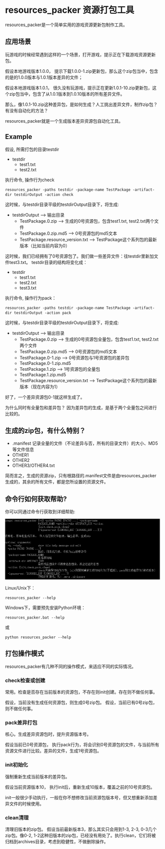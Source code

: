 # resources_packer 资源打包工具

resources_packer是一个简单实用的游戏资源更新包制作工具。


## 应用场景

玩游戏的时候经常遇到这样的一个场景，打开游戏，提示正在下载游戏资源更新包。

假设本地游戏版本1.0.0， 提示下载1.0.0-1.zip更新包，那么这个zip包当中，包含的是的1.0.0版本与1.0.1版本差异的文件；

假设本地游戏版本1.0.1， 很久没有玩游戏，提示正在更新1.0.1-10.zip更新包，这个zip包当中，包含了从1.0.1版本到1.0.10版本的所有差异文件。

那么，像1.0.1-10.zip这种差异包，是如何生成？人工挑出差异文件，制作zip包？有没有自动化的方法？

resources_packer就是一个生成版本差异资源包自动化工具。

## Example

假设, 所需打包的目录testdir

- testdir
	- test1.txt
	- test2.txt

执行命令, 操作行为check
```shell
resources_packer -paths testdir -package-name TestPackage -artifact-dir testdirOutput -action check

```

这时候，与testdir目录平级的testdirOutput目录下，将生成:

- testdirOutput            			--> 输出目录
	- TestPackage.0.zip 				--> 生成的0号资源包，包含test1.txt, test2.txt两个文件
	- TestPackage.0.zip.md5 			--> 0号资源包的md5文本
	- TestPackage.resource_version.txt  --> TestPackage这个系列包的最新版本（比如当前内容为0）


这时候，我们已经拥有了0号资源包了。我们做一些差异文件：往testdir里新加文件test3.txt。
testdir目录的结构将变化成：
- testdir
 	- test1.txt
 	- test2.txt
	- test3.txt

执行命令, 操作行为pack：
```shell
resources_packer -paths testdir -package-name TestPackage -artifact-dir testdirOutput -action pack
```


这时候，与testdir目录平级的testdirOutput目录下，将变成:

- testdirOutput            			--> 输出目录
 	- TestPackage.0.zip 				--> 生成的0号资源包全量包，包含test1.txt, test2.txt两个文件
 	- TestPackage.0.zip.md5 			--> 0号资源包的md5文本
	- TestPackage.0-1.zip 				--> 0号资源包与1号资源包的差异包
	- TestPackage.0-1.zip.md5
	- TestPackage.1.zip 				--> 1号资源包的全量包
	- TestPackage.1.zip.md5
 	- TestPackage.resource_version.txt  --> TestPackage这个系列包的最新版本（现在内容为1）

好了，一个差异资源包0-1就这样生成了。

为什么同时有全量包和差异包？
因为差异包的生成，是基于两个全量包之间进行比较的。

## 生成的zip包，有什么特别？

- .manifest        记录全量的文件（不论差异与否，所有的目录文件）的大小、MD5等文件信息
- OTHER1
- OTHER2
- OTHER3/OTHER4.txt

简而言之，生成的资源zip，只有根路径的.manifest文件是由resources_packer生成的，其余的所有文件，都是您所设置的资源文件。


## 命令行如何获取帮助?

你可以同通过命令行获取到详细帮助:

![screenshot.png](screenshot.png)

Linux/Unix下：
```shell
resources_packer --help
```

Windows下，需要预先安装Python环境：
```shell
resources_packer.bat --help
```
或
```shell
python resources_packer --help
```

## 打包操作模式

resources_packer有几种不同的操作模式，来适应不同的实际情况。

### check检查或创建
常用。检查是否存在当前版本的资源包，不存在则init创建。存在则不做任何事。

假设，当前没有生成任何资源包，则生成0号zip包。
假设，当前已有0号zip包，则不做任何事。

### pack差异打包
核心。生成差异资源包时，提升资源版本号。

假设当前已0号资源包， 执行pack行为，将会识别0号资源包的文件，与当前所有资源文件进行比较。差异的文件，生成1号资源包。


### init初始化

强制重新生成当前版本的差异包。

假设当前资源版本10， 执行init后，重新生成10版本，覆盖之前的10号资源包。

init一般很少手动执行，一般在你不想修改当前资源包版本号，但又想重新添加差异文件的时候使用。

### clean清理

清理旧版本的zip包。
假设当前最新版本3，那么其实只会用到1-3, 2-3, 0-3几个zip包。像0-2, 1-2这种旧版本的zip包，已经没有用处了。执行clean，它们将被归档到archives目录，考虑到稳健性，不做删除操作。
